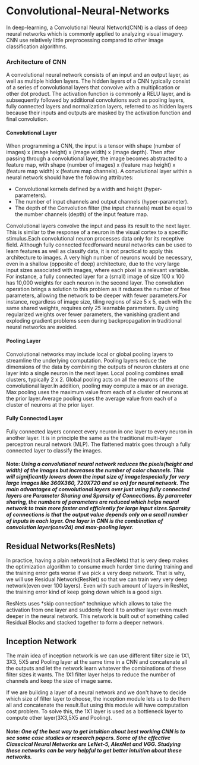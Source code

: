 # Convolutional-Neural-Networks

<p> In deep-learning, a Convolutional Neural Network(CNN) is a class of deep neural networks which is commonly applied to analyzing visual imagery. CNN use relatively little preprocessing compared to other image classification algorithms.</p>

### Architecture of CNN

<p>A convolutional neural network consists of an input and an output layer, as well as multiple hidden layers. The hidden layers of a CNN typically consist of a series of convolutional layers that convolve with a multiplication or other dot product. The activation function is commonly a RELU layer, and is subsequently followed by additional convolutions such as pooling layers, fully connected layers and normalization layers, referred to as hidden layers because their inputs and outputs are masked by the activation function and final convolution.</p>

#### Convolutional Layer

<p>When programming a CNN, the input is a tensor with shape (number of images) x (image height) x (image width) x (image depth). Then after passing through a convolutional layer, the image becomes abstracted to a feature map, with shape (number of images) x (feature map height) x (feature map width) x (feature map channels). A convolutional layer within a neural network should have the following attributes:

  * Convolutional kernels defined by a width and height (hyper-parameters).
  * The number of input channels and output channels (hyper-parameter).
  * The depth of the Convolution filter (the input channels) must be equal to the number channels (depth) of the input feature map.
  
Convolutional layers convolve the input and pass its result to the next layer. This is similar to the response of a neuron in the visual cortex to a specific stimulus.Each convolutional neuron processes data only for its receptive field. Although fully connected feedforward neural networks can be used to learn features as well as classify data, it is not practical to apply this architecture to images. A very high number of neurons would be necessary, even in a shallow (opposite of deep) architecture, due to the very large input sizes associated with images, where each pixel is a relevant variable. For instance, a fully connected layer for a (small) image of size 100 x 100 has 10,000 weights for each neuron in the second layer. The convolution operation brings a solution to this problem as it reduces the number of free parameters, allowing the network to be deeper with fewer parameters.For instance, regardless of image size, tiling regions of size 5 x 5, each with the same shared weights, requires only 25 learnable parameters. By using regularized weights over fewer parameters, the vanishing gradient and exploding gradient problems seen during backpropagation in traditional neural networks are avoided.</p>

#### Pooling Layer

<p>Convolutional networks may include local or global pooling layers to streamline the underlying computation. Pooling layers reduce the dimensions of the data by combining the outputs of neuron clusters at one layer into a single neuron in the next layer. Local pooling combines small clusters, typically 2 x 2. Global pooling acts on all the neurons of the convolutional layer.In addition, pooling may compute a max or an average. Max pooling uses the maximum value from each of a cluster of neurons at the prior layer.Average pooling uses the average value from each of a cluster of neurons at the prior layer.</p>

#### Fully Connected Layer

<p>Fully connected layers connect every neuron in one layer to every neuron in another layer. It is in principle the same as the traditional multi-layer perceptron neural network (MLP). The flattened matrix goes through a fully connected layer to classify the images.</p>

#### Note: *Using a convolutional neural network reduces the pixels(height and width) of the images but increases the number of color channels. This will significantly lowers down the input size of image(especially for very large images like 360X360, 720X720 and so on) for neural network. The main advantages of convolutional layers over just using fully connected layers  are Parameter Sharing and Sparsity of Connections. By parameter sharing, the numbers of parameters are reduced which helps neural network to train more faster and efficiently for large input sizes.Sparsity of connections is that the output value depends only on a small number of inputs in each layer. One layer in CNN is the combination of convolution layer(conv2d) and max-pooling layer.*

## Residual Networks(ResNets)

<p> In practice, having a plain network(not a ResNets) that is very deep makes the optimization algorithm to consume much harder time during training and the training error gets worse if we pick a very deep network. That is why, we will use Residual Network(ResNet) so that we can train very very deep network(even over 100 layers). Even with such amount of layers in ResNet, the training error kind of keep going down which is a good sign.</p>
<p> ResNets uses *skip connection* technique which allows to take the activation from one layer and suddenly feed it to another layer even much deeper in the neural network. This network is built out of something called Residual Blocks and stacked together to form a deeper network.</p>

## Inception Network

<p> The main idea of inception network is we can use different filter size ie 1X1, 3X3, 5X5 and Pooling layer at the same time in a CNN and concatenate all the outputs and let the network learn whatever the combinations of these filter sizes it wants. The 1X1 filter layer helps to reduce the number of channels and keep the size of image same.</p>
<p>If we are building a layer of a neural network and we don't have to decide which size of filter layer to choose, the inception module lets us to do them all and concatenate the result.But using this module will have computation cost problem. To solve this, the 1X1 layer is used as a bottleneck layer to compute other layer(3X3,5X5 and Pooling).</p>

#### Note: *One of the best way to get intuition about best working CNN is to see some case studies or research papers. Some of the effective Classcical Neural Networks are LeNet-5, AlexNet and VGG. Studying these networks can be very helpful to get better intuition about these networks.*

